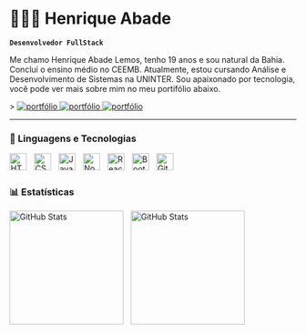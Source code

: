 # 👩🏻‍💻 Henrique Abade

**`Desenvolvedor FullStack`**

Me chamo Henrique Abade Lemos, tenho 19 anos e sou natural da Bahia. Concluí o ensino médio no CEEMB. Atualmente, estou cursando Análise e Desenvolvimento de Sistemas na UNINTER. Sou apaixonado por tecnologia, você pode ver mais sobre mim no meu portifólio abaixo.

<p align="left">
 >
    <a href="https://portfolio-wheat-one-63.vercel.app">
        <img 
            alt="portfólio" 
            title="Acesse meu portfólio" 
            src="https://custom-icon-badges.demolab.com/badge/Portfólio-CE4630?style=for-the-badge&logo=globe&logoColor=white"
        />
    </a>
     <a href="https://github.com/rickdev8?tab=repositories&sort=stargazers">
        <img 
            alt="portfólio" 
            title="Acesse meu portfólio" 
            src="https://custom-icon-badges.demolab.com/github/stars/rickdev8?color=55960c&style=for-the-badge&labelColor=488207&logo=star&label=Estrelas"
        />
    </a>
     <a href="https://github.com/rickdev8p">
        <img 
            alt="portfólio" 
            title="Acesse meu portfólio" 
            src="https://custom-icon-badges.demolab.com/github/followers/rickdev8?color=236ad3&labelColor=1155ba&style=for-the-badge&logo=github&label=Seguidores&logoColor=white"
        />
    </a>
</p>

---

### 🤖 Linguagens e Tecnologias

<img 
    align="left" 
    alt="HTML"
    title="HTML" 
    width="30px" 
    style="padding-right: 10px;" 
    src="https://cdn.jsdelivr.net/gh/devicons/devicon@latest/icons/html5/html5-original.svg" 
/>
<img 
    align="left" 
    alt="CSS" 
    title="CSS"
    width="30px" 
    style="padding-right: 10px;" 
    src="https://cdn.jsdelivr.net/gh/devicons/devicon@latest/icons/css3/css3-original.svg" 
/>
<img 
    align="left" 
    alt="JavaScript" 
    title="JavaScript"
    width="30px" 
    style="padding-right: 10px;" 
    src="https://cdn.jsdelivr.net/gh/devicons/devicon@latest/icons/javascript/javascript-original.svg" 
/>
<img 
    align="left" 
    alt="NodeJs"
    title="NodeJs" 
    width="30px" 
    style="padding-right: 10px;" 
    src="https://cdn.jsdelivr.net/gh/devicons/devicon@latest/icons/nodejs/nodejs-original.svg" 
/>
<img 
    align="left" 
    alt="React"
    title="React" 
    width="30px" 
    style="padding-right: 10px;" 
    src="https://cdn.jsdelivr.net/gh/devicons/devicon@latest/icons/react/react-original.svg" 
/>
<img 
    align="left" 
    alt="Bootstrap"
    title="Bootstrap" 
    width="30px" 
    style="padding-right: 10px;" 
    src="https://cdn.jsdelivr.net/gh/devicons/devicon@latest/icons/bootstrap/bootstrap-original.svg" 
/>
<img
    align="left" 
    alt="Git" 
    title="Git"
    width="30px" 
    style="padding-right: 10px;" 
    src="https://cdn.jsdelivr.net/gh/devicons/devicon@latest/icons/git/git-original.svg" 
/>


<br/>
<br/>

### 📊 Estatísticas

<p>
  <img 
    align="left" 
    alt="GitHub Stats" 
    height="200" 
    style="padding-right: 10px;" 
    src="https://github-readme-stats.vercel.app/api?username=rickdev8&show_icons=true&theme=tokyonight&include_all_commits=true&locale=pt-br" 
  />

<img 
      align="left" 
      alt="GitHub Stats" 
      height="200" 
      src="https://github-readme-stats.vercel.app/api/top-langs/?username=rickdev8&theme=tokyonight&layout=compact&custom_title=Tecnologias&langs_count=9" 
  />

</p>

